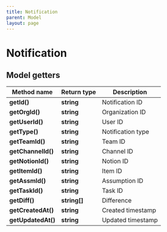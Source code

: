 ```yaml
---
title: Notification
parent: Model
layout: page
---
```


# Notification

## Model getters

Method name | Return type | Description
------------ | ------------- | -------------
**getId()** | **string** | Notification ID
**getOrgId()** | **string** | Organization ID
**getUserId()** | **string** | User ID
**getType()** | **string** | Notification type
**getTeamId()** | **string** | Team ID
**getChannelId()** | **string** | Channel ID
**getNotionId()** | **string** | Notion ID
**getItemId()** | **string** | Item ID
**getAssmId()** | **string** | Assumption ID
**getTaskId()** | **string** | Task ID
**getDiff()** | **string[]** | Difference
**getCreatedAt()** | **string** | Created timestamp
**getUpdatedAt()** | **string** | Updated timestamp

